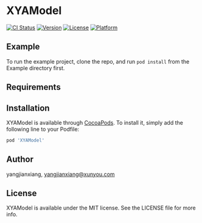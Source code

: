 # XYAModel

[![CI Status](https://img.shields.io/travis/yangjianxiang/XYAModel.svg?style=flat)](https://travis-ci.org/yangjianxiang/XYAModel)
[![Version](https://img.shields.io/cocoapods/v/XYAModel.svg?style=flat)](https://cocoapods.org/pods/XYAModel)
[![License](https://img.shields.io/cocoapods/l/XYAModel.svg?style=flat)](https://cocoapods.org/pods/XYAModel)
[![Platform](https://img.shields.io/cocoapods/p/XYAModel.svg?style=flat)](https://cocoapods.org/pods/XYAModel)

## Example

To run the example project, clone the repo, and run `pod install` from the Example directory first.

## Requirements

## Installation

XYAModel is available through [CocoaPods](https://cocoapods.org). To install
it, simply add the following line to your Podfile:

```ruby
pod 'XYAModel'
```

## Author

yangjianxiang, yangjianxiang@xunyou.com

## License

XYAModel is available under the MIT license. See the LICENSE file for more info.
